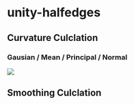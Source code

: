 # unity-halfedges

## Curvature Culclation

### Gausian / Mean / Principal / Normal
<img src="Imgs/curvatures.jpg"/>

## Smoothing Culclation